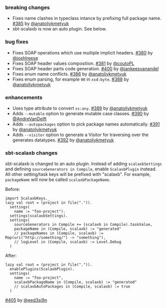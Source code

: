 
### breaking changes

- Fixes name clashes in typeclass intance by prefixing full package name. [#385][385] by [@anatoliykmetyuk][@anatoliykmetyuk]
- sbt-scalaxb is now an auto plugin. See below.

### bug fixes

- Fixes SOAP operations which use multiple implicit headers. [#380][380] by [@joshlreese][@joshlreese]
- Fixes SOAP header values composition. [#381][381] by [@coutoPL][@coutoPL]
- Fixes SOAP header parts code generation. [#400][400] by [@jankeesvanandel][@jankeesvanandel]
- Fixes enum name conflicts. [#386][386] by [@anatoliykmetyuk][@anatoliykmetyuk]
- Fixes enum parsing, for example `00` in `xsd:byte`. [#388][388] by [@anatoliykmetyuk][@anatoliykmetyuk]

### enhancements

- Uses type attribute to convert `xs:any`. [#389][389] by [@anatoliykmetyuk][@anatoliykmetyuk]
- Adds `--mutable` option to generate mutable case classes. [#390][390] by [@AndreVanDelft][@AndreVanDelft]
- Adds `--autopackages` option to pick package names automatically. [#391][391] by [@anatoliykmetyuk][@anatoliykmetyuk]
- Adds `--visitor` option to generate a Visitor for traversing over the generates datatypes. [#392][392] by [@anatoliykmetyuk][@anatoliykmetyuk]

### sbt-scalaxb changes

sbt-scalaxb is changed to an auto plugin.
Instead of adding `scalaxbSettings` and defining `sourceGenerators in Compile`,
enable `ScalaxbPlugin` instead. All other setting/task keys will be prefixed with "scalaxb".
For example, `packageName` will now be called `scalaxbPackageName`.

Before:

    import ScalaxbKeys._
    lazy val root = (project in file(".")).
      settings(
        name := "foo-project").
      settings(scalaxbSettings).
      settings(
        sourceGenerators in Compile += (scalaxb in Compile).taskValue,
        packageName in (Compile, scalaxb) := "generated"
        // packageNames in (Compile, scalaxb) := Map(uri("http://something/") -> "something"),
        // logLevel in (Compile, scalaxb) := Level.Debug
      )

After:

    lazy val root = (project in file(".")).
      enablePlugins(ScalaxbPlugin).
      settings(
        name := "foo-project",
        scalaxbPackageName in (Compile, scalaxb) := "generated"
        // scalaxbAutoPackages in (Compile, scalaxb) := true
      )

  [#405][405] by [@eed3si9n][@eed3si9n]

  [380]: https://github.com/eed3si9n/scalaxb/pull/380
  [381]: https://github.com/eed3si9n/scalaxb/pull/381
  [385]: https://github.com/eed3si9n/scalaxb/pull/385
  [386]: https://github.com/eed3si9n/scalaxb/pull/386
  [388]: https://github.com/eed3si9n/scalaxb/pull/388
  [389]: https://github.com/eed3si9n/scalaxb/pull/389
  [390]: https://github.com/eed3si9n/scalaxb/pull/390
  [391]: https://github.com/eed3si9n/scalaxb/pull/391
  [392]: https://github.com/eed3si9n/scalaxb/pull/392
  [400]: https://github.com/eed3si9n/scalaxb/pull/400
  [405]: https://github.com/eed3si9n/scalaxb/pull/405
  [@anatoliykmetyuk]: https://github.com/anatoliykmetyuk
  [@AndreVanDelft]: https://github.com/AndreVanDelft
  [@joshlreese]: https://github.com/joshlreese
  [@coutoPL]: https://github.com/coutoPL
  [@jankeesvanandel]: https://github.com/jankeesvanandel
  [@eed3si9n]: https://github.com/eed3si9n
